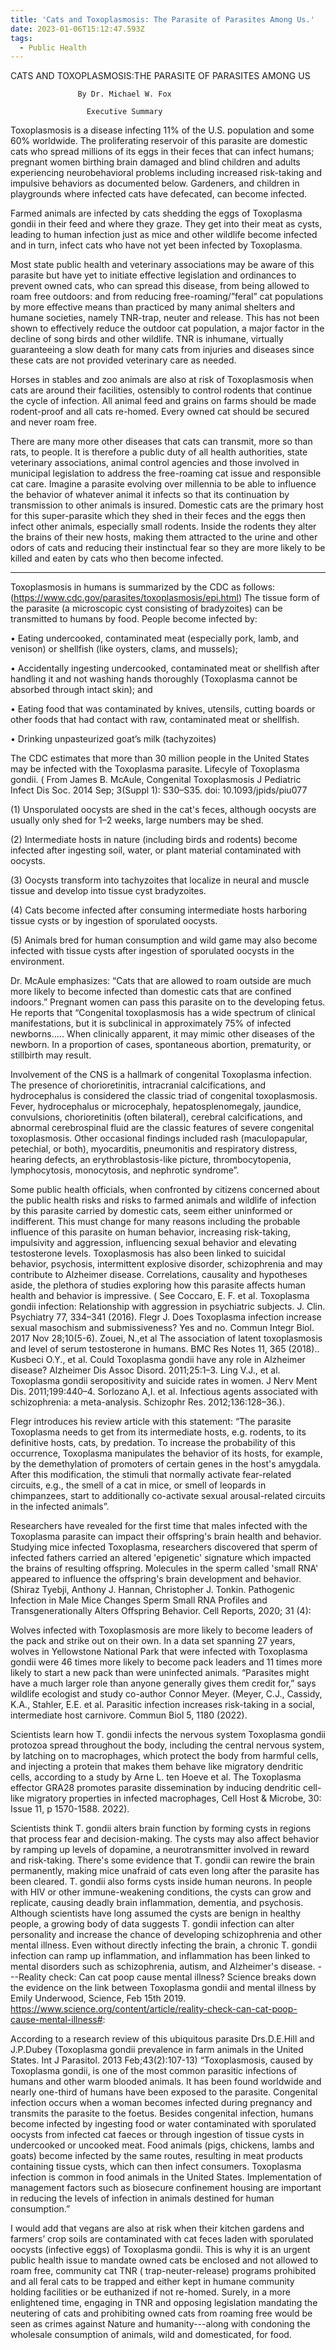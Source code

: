 ```yaml
---
title: 'Cats and Toxoplasmosis: The Parasite of Parasites Among Us.'
date: 2023-01-06T15:12:47.593Z
tags:
  - Public Health
---
```

CATS AND TOXOPLASMOSIS:THE PARASITE OF PARASITES AMONG US

                   By Dr. Michael W. Fox

                     Executive Summary
Toxoplasmosis is a disease infecting 11% of the U.S. population and some 60% worldwide. The proliferating reservoir of this parasite are domestic cats who spread millions of its eggs in their feces that can infect humans; pregnant women birthing brain damaged and blind children and adults experiencing neurobehavioral problems including increased risk-taking and impulsive behaviors as documented below. Gardeners, and children in playgrounds where infected cats have defecated, can become infected.

 Farmed animals are infected by cats shedding the eggs of Toxoplasma gondii in their feed and where they graze. They get into their meat as cysts, leading to human infection just as mice and other wildlife become infected and in turn, infect cats who have not yet been infected by Toxoplasma. 


Most state public health and veterinary associations may be aware of this parasite but have yet to initiate effective legislation and ordinances to prevent owned cats, who can spread this disease, from being allowed to roam free outdoors: and from reducing free-roaming/”feral” cat populations by more effective means than practiced  by many animal shelters and humane societies, namely TNR-trap, neuter and release. This has not been shown to effectively reduce the outdoor cat population, a major factor in the decline of song birds and other wildlife. TNR is inhumane, virtually guaranteeing a slow death for many cats from injuries and diseases since these cats are not provided veterinary care as needed. 


Horses in stables and zoo animals are also at risk of Toxoplasmosis when cats are around their facilities, ostensibly to control rodents that continue the cycle of infection. All animal feed and grains on farms should be made rodent-proof and all cats re-homed. Every owned cat should be secured and never roam free.


There are many more other diseases that cats can transmit, more so than rats, to people. It is therefore a public duty of all health authorities, state veterinary associations, animal control agencies and those involved in municipal legislation to address the free-roaming cat issue and responsible cat care.
Imagine a parasite evolving over millennia to be able to influence the behavior of whatever animal it infects so that its continuation by transmission to other animals is insured. Domestic cats are the primary host for this super-parasite which they shed in their feces and the eggs then infect other animals, especially small rodents. Inside the rodents they alter the brains of their new hosts, making them attracted to the urine and other odors of cats and reducing their instinctual fear so they are more likely to be killed and eaten by cats who then become infected.
********************************************************


Toxoplasmosis in humans is summarized by the CDC as follows: (https://www.cdc.gov/parasites/toxoplasmosis/epi.html)
The tissue form of the parasite (a microscopic cyst consisting of bradyzoites) can be transmitted to humans by food. People become infected by:

•	Eating undercooked, contaminated meat (especially pork, lamb, and venison) or shellfish (like oysters, clams, and mussels);


•	Accidentally ingesting undercooked, contaminated meat or shellfish after handling it and not washing hands thoroughly (Toxoplasma cannot be absorbed through intact skin); and

•	Eating food that was contaminated by knives, utensils, cutting boards or other foods that had contact with raw, contaminated meat or shellfish.


•	Drinking unpasteurized goat’s milk  (tachyzoites)

The CDC estimates that more than 30 million people in the United States may be infected with the Toxoplasma parasite.
Lifecyle of Toxoplasma gondii. ( From James B. McAule, Congenital Toxoplasmosis J Pediatric Infect Dis Soc. 2014 Sep; 3(Suppl 1): S30–S35. doi: 10.1093/jpids/piu077


 (1) Unsporulated oocysts are shed in the cat's feces, although oocysts are usually only shed for 1–2 weeks, large numbers may be shed.


(2) Intermediate hosts in nature (including birds and rodents) become infected after ingesting soil, water, or plant material contaminated with oocysts.


(3) Oocysts transform into tachyzoites that localize in neural and muscle tissue and develop into tissue cyst bradyzoites.

(4) Cats become infected after consuming intermediate hosts harboring tissue cysts or by ingestion of sporulated oocysts.


(5) Animals bred for human consumption and wild game may also become infected with tissue cysts after ingestion of sporulated oocysts in the environment.


Dr. McAule emphasizes: “Cats that are allowed to roam outside are much more likely to become infected than domestic cats that are confined indoors.” Pregnant women can pass this parasite on to the developing fetus. He reports that “Congenital toxoplasmosis has a wide spectrum of clinical manifestations, but it is subclinical in approximately 75% of infected newborns….. When clinically apparent, it may mimic other diseases of the newborn. In a proportion of cases, spontaneous abortion, prematurity, or stillbirth may result.
 
Involvement of the CNS is a hallmark of congenital Toxoplasma infection. The presence of chorioretinitis, intracranial calcifications, and hydrocephalus is considered the classic triad of congenital toxoplasmosis. Fever, hydrocephalus or microcephaly, hepatosplenomegaly, jaundice, convulsions, chorioretinitis (often bilateral), cerebral calcifications, and abnormal cerebrospinal fluid are the classic features of severe congenital toxoplasmosis. Other occasional findings included rash (maculopapular, petechial, or both), myocarditis, pneumonitis and respiratory distress, hearing defects, an erythroblastosis-like picture, thrombocytopenia, lymphocytosis, monocytosis, and nephrotic syndrome”.


Some public health officials, when confronted by citizens concerned about the public health risks and risks to farmed animals and wildlife of infection by this parasite carried by domestic cats, seem either uninformed or indifferent. This must change for many reasons including the probable influence of this parasite on human behavior, increasing risk-taking, impulsivity and aggression, influencing sexual behavior and elevating testosterone levels. Toxoplasmosis has also been linked to suicidal behavior, psychosis, intermittent explosive disorder, schizophrenia and may contribute to Alzheimer disease. Correlations, causality and hypotheses aside, the plethora of studies exploring how this parasite affects human health and behavior is impressive. 
( See Coccaro, E. F. et al. Toxoplasma gondii infection: Relationship with aggression in psychiatric subjects. J. Clin. Psychiatry 77, 334–341 (2016). Flegr J.  Does Toxoplasma infection increase sexual masochism and submissiveness? Yes and no. Commun Integr Biol. 2017 Nov 28;10(5-6). Zouei, N.,et al The association of latent toxoplasmosis and level of serum testosterone in humans. BMC Res Notes 11, 365 (2018).. Kusbeci O.Y., et al. Could Toxoplasma gondii have any role in Alzheimer disease? Alzheimer Dis Assoc Disord. 2011;25:1–3. Ling V.J., et al. Toxoplasma gondii seropositivity and suicide rates in women. J Nerv Ment Dis. 2011;199:440–4. Sorlozano A,I. et al. Infectious agents associated with schizophrenia: a meta-analysis. Schizophr Res. 2012;136:128–36.). 

 Flegr introduces his review article with this statement: “The parasite Toxoplasma needs to get from its intermediate hosts, e.g. rodents, to its definitive hosts, cats, by predation. To increase the probability of this occurrence, Toxoplasma manipulates the behavior of its hosts, for example, by the demethylation of promoters of certain genes in the host's amygdala. After this modification, the stimuli that normally activate fear-related circuits, e.g., the smell of a cat in mice, or smell of leopards in chimpanzees, start to additionally co-activate sexual arousal-related circuits in the infected animals”. 


Researchers have revealed for the first time that males infected with the Toxoplasma parasite can impact their offspring's brain health and behavior. Studying mice infected Toxoplasma, researchers discovered that sperm of infected fathers carried an altered 'epigenetic' signature which impacted the brains of resulting offspring. Molecules in the sperm called 'small RNA' appeared to influence the offspring's brain development and behavior. (Shiraz Tyebji, Anthony J. Hannan, Christopher J. Tonkin. Pathogenic Infection in Male Mice Changes Sperm Small RNA Profiles and Transgenerationally Alters Offspring Behavior. Cell Reports, 2020; 31 (4): 


Wolves infected with Toxoplasmosis are more likely to become leaders of the pack and strike out on their own. In a data set spanning 27 years, wolves in Yellowstone National Park that were infected with Toxoplasma gondii were 46 times more likely to become pack leaders and 11 times more likely to start a new pack than were uninfected animals. “Parasites might have a much larger role than anyone generally gives them credit for,” says wildlife ecologist and study co-author Connor Meyer. (Meyer, C.J., Cassidy, K.A., Stahler, E.E. et al. Parasitic infection increases risk-taking in a social, intermediate host carnivore. Commun Biol 5, 1180 (2022).


Scientists learn how T. gondii infects the nervous system
Toxoplasma gondii protozoa spread throughout the body, including the central nervous system, by latching on to macrophages, which protect the body from harmful cells, and injecting a protein that makes them behave like migratory dendritic cells, according to a study by Arne L. ten Hoeve et al. The Toxoplasma effector GRA28 promotes parasite dissemination by inducing dendritic cell-like migratory properties in infected macrophages, Cell Host & Microbe, 30: Issue 11, p 1570-1588. 2022).


Scientists think T. gondii alters brain function by forming cysts in regions that process fear and decision-making. The cysts may also affect behavior by ramping up levels of dopamine, a neurotransmitter involved in reward and risk-taking. There's some evidence that T. gondii can rewire the brain permanently, making mice unafraid of cats even long after the parasite has been cleared. T. gondii also forms cysts inside human neurons. In people with HIV or other immune-weakening conditions, the cysts can grow and replicate, causing deadly brain inflammation, dementia, and psychosis. Although scientists have long assumed the cysts are benign in healthy people, a growing body of data suggests T. gondii infection can alter personality and increase the chance of developing schizophrenia and other mental illness. Even without directly infecting the brain, a chronic T. gondii infection can ramp up inflammation, and inflammation has been linked to mental disorders such as schizophrenia, autism, and Alzheimer's disease. ---Reality check: Can cat poop cause mental illness? Science breaks down the evidence on the link between Toxoplasma gondii and mental illness by Emily Underwood, Science, Feb 15th 2019. https://www.science.org/content/article/reality-check-can-cat-poop-cause-mental-illness#:


According to a research review of this ubiquitous parasite Drs.D.E.Hill and J.P.Dubey (Toxoplasma gondii prevalence in farm animals in the United States. Int J Parasitol. 2013 Feb;43(2):107-13)  “Toxoplasmosis, caused by Toxoplasma gondii, is one of the most common parasitic infections of humans and other warm blooded animals. It has been found worldwide and nearly one-third of humans have been exposed to the parasite. Congenital infection occurs when a woman becomes infected during pregnancy and transmits the parasite to the foetus. Besides congenital infection, humans become infected by ingesting food or water contaminated with sporulated oocysts from infected cat faeces or through ingestion of tissue cysts in undercooked or uncooked meat. Food animals (pigs, chickens, lambs and goats) become infected by the same routes, resulting in meat products containing tissue cysts, which can then infect consumers. Toxoplasma infection is common in food animals in the United States. Implementation of management factors such as biosecure confinement housing are important in reducing the levels of infection in animals destined for human consumption.” 


I would add that vegans are also at risk when their kitchen gardens and farmers’ crop soils are contaminated with cat feces laden with sporulated oocysts (infective eggs) of Toxoplasma gondii. This is why it is an urgent public health issue to mandate owned cats be enclosed and not allowed to roam free, community cat TNR ( trap-neuter-release) programs prohibited and all feral cats to be trapped and either kept in humane community holding facilities or be euthanized if not re-homed. 
Surely, in a more enlightened time, engaging in TNR and opposing legislation mandating the neutering of cats and prohibiting owned cats from roaming free would be seen as crimes against Nature and humanity---along with condoning the wholesale consumption of animals, wild and domesticated, for food.

